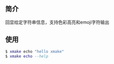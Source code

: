 ## 简介

回显给定字符串信息，支持色彩高亮和emoji字符输出

## 使用

```lua
$ xmake echo "hello xmake"
$ xmake echo --help
```



